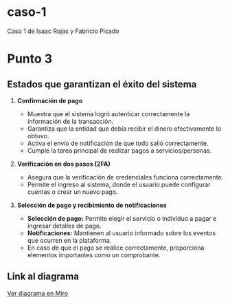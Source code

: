 # caso-1
Caso 1 de Isaac Rojas y Fabricio Picado

# Punto 3

## Estados que garantizan el éxito del sistema

1. **Confirmación de pago**
   - Muestra que el sistema logró autenticar correctamente la información de la transacción.
   - Garantiza que la entidad que debía recibir el dinero efectivamente lo obtuvo.
   - Activa el envío de notificación de que todo salió correctamente.
   - Cumple la tarea principal de realizar pagos a servicios/personas.

2. **Verificación en dos pasos (2FA)**
   - Asegura que la verificación de credenciales funciona correctamente.
   - Permite el ingreso al sistema, donde el usuario puede configurar cuentas o crear un nuevo pago.

3. **Selección de pago y recibimiento de notificaciones**
   - **Selección de pago:** Permite elegir el servicio o individuo a pagar e ingresar detalles de pago.
   - **Notificaciones:** Mantienen al usuario informado sobre los eventos que ocurren en la plataforma.
   - En caso de que el pago se realice correctamente, proporciona elementos importantes como un comprobante.


## Link al diagrama
[Ver diagrama en Miro](https://miro.com/welcomeonboard/bUlTTCtKa2NxMjEvZVBocjMwc3Z3MTRQTGJwaVIzMURnN0xqa1pQaUZha1p2eTdkby9oUjlLSHhXRkVwMXlkdGN1Ry82bW1JS1FFZ01DcEpTTldZUHRWSkpRVGVPTy9VTTdNbEdSU3Y0UFdzUFFzVkx2UlJESzdCbWQrSEJ1K2FnbHpza3F6REdEcmNpNEFOMmJXWXBBPT0hdjE=?share_link_id=915577554788)

